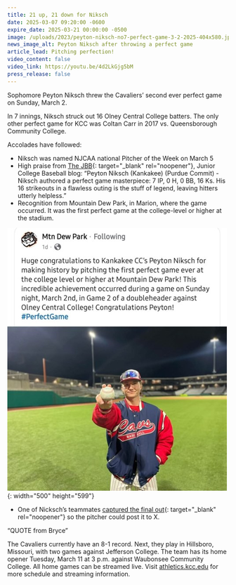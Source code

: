 ```yaml
---
title: 21 up, 21 down for Niksch
date: 2025-03-07 09:20:00 -0600
expire_date: 2025-03-21 00:00:00 -0500
image: /uploads/2023/peyton-niksch-no7-perfect-game-3-2-2025-404x580.jpg
news_image_alt: Peyton Niksch after throwing a perfect game
article_lead: Pitching perfection!
video_content: false
video_link: https://youtu.be/4d2LkGjg5bM
press_release: false
---
```

Sophomore Peyton Niksch threw the Cavaliers’ second ever perfect game on Sunday, March 2.

In 7 innings, Niksch struck out 16 Olney Central College batters. The only other perfect game for KCC was Coltan Carr in 2017 vs. Queensborough Community College.

Accolades have followed:

* Niksch was named NJCAA national Pitcher of the Week on March 5
* High praise from [The JBB](https://thejbb.substack.com/p/the-jbb-week-6-honors-pres-by-flatground "The JBB"){: target="_blank" rel="noopener"}, Junior College Baseball blog: “Peyton Niksch (Kankakee) (Purdue Commit) - Niksch authored a perfect game masterpiece: 7 IP, 0 H, 0 BB, 16 Ks. His 16 strikeouts in a flawless outing is the stuff of legend, leaving hitters utterly helpless.”
* Recognition from Mountain Dew Park, in Marion, where the game occurred. It was the first perfect game at the college-level or higher at the stadium.

![Mtn Dew Park &quot;Huge congratulatioins to Kankakee CC's Peyton Niksch for making history by pitiching the first perfect game ever at the college level or higher at Mountain Dew Park! This incredible achievement occurred during a game on Sunday night, March 2nd, in game 2 of a doubleheader against Olney Central College! Congratulations Peyton!](/uploads/2023/mtn-dew-park-pniksch-500x599.jpg "Mtn Dew Park social post"){: width="500" height="599"}

* One of Nicksch’s teammates [captured the final out](pic.x.com/yCkLADoXPN "Final out recorded"){: target="_blank" rel="noopener"} so the pitcher could post it to X.

“QUOTE from Bryce”

The Cavaliers currently have an 8-1 record. Next, they play in Hillsboro, Missouri, with two games against Jefferson College. The team has its home opener Tuesday, March 11 at 3 p.m. against Waubonsee Community College. All home games can be streamed live. Visit [athletics.kcc.edu](https://athletics.kcc.edu/ "athletics.kcc.edu") for more schedule and streaming information.